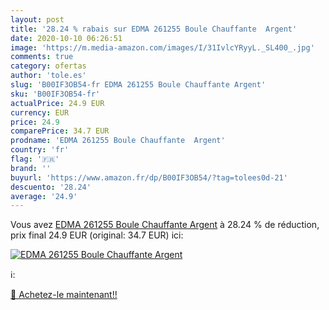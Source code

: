 ```yaml
---
layout: post
title: '28.24 % rabais sur EDMA 261255 Boule Chauffante  Argent'
date: 2020-10-10 06:26:51
image: 'https://m.media-amazon.com/images/I/31IvlcYRyyL._SL400_.jpg'
comments: true
category: ofertas
author: 'tole.es'
slug: 'B00IF3OB54-fr EDMA 261255 Boule Chauffante Argent'
sku: 'B00IF3OB54-fr'
actualPrice: 24.9 EUR
currency: EUR
price: 24.9
comparePrice: 34.7 EUR
prodname: 'EDMA 261255 Boule Chauffante  Argent'
country: 'fr'
flag: '🇫🇷'
brand: ''
buyurl: 'https://www.amazon.fr/dp/B00IF3OB54/?tag=tolees0d-21'
descuento: '28.24'
average: '24.9'
---
```


Vous avez [EDMA 261255 Boule Chauffante  Argent](https://www.amazon.fr/dp/B00IF3OB54/?tag=tolees0d-21)  à  28.24 % de réduction, prix final  24.9 EUR (original: 34.7 EUR) ici:

[![EDMA 261255 Boule Chauffante  Argent](https://m.media-amazon.com/images/I/31IvlcYRyyL._SL400_.jpg)](https://www.amazon.fr/dp/B00IF3OB54/?tag=tolees0d-21)

ℹ️:


[🛒 Achetez-le maintenant!!](https://www.amazon.fr/dp/B00IF3OB54/?tag=tolees0d-21)
